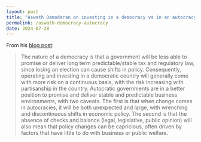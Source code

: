 ```yaml
---
layout: post
title: "Aswath Damodaran on investing in a democracy vs in an autocracy"
permalink: /aswath-democracy-autocracy
date: 2024-07-28
---
```


From his [blog post](https://aswathdamodaran.blogspot.com/2024/07/country-risk-my-2024-data-update.html):

> The nature of a democracy is that a government will be less able to promise or deliver long term predictable/stable tax and regulatory law, since losing an election can cause shifts in policy. Consequently, operating and investing in a democratic country will generally come with more risk on a continuous basis, with the risk increasing with partisanship in the country. Autocratic governments are in a better position to promise and deliver stable and predictable business environments, with two caveats. The first is that when change comes in autocracies, it will be both unexpected and large, with wrenching and discontinuous shifts in economic policy. The second is that the absence of checks and balance (legal, legislative, public opinion) will also mean that policy changes can be capricious, often driven by factors that have little to do with business or public welfare. 